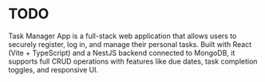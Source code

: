 # TODO
Task Manager App is a full-stack web application that allows users to securely register, log in, and manage their personal tasks. Built with React (Vite + TypeScript) and a NestJS backend connected to MongoDB, it supports full CRUD operations with features like due dates, task completion toggles, and responsive UI. 
